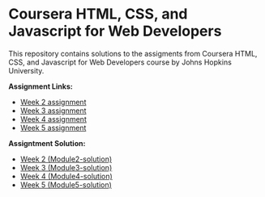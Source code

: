# Coursera HTML, CSS, and Javascript for Web Developers
This repository contains solutions to the assigments from Coursera HTML, CSS, and Javascript for Web Developers course by Johns Hopkins University.

**Assignment Links:**
- [Week 2 assignment](https://github.com/jhu-ep-coursera/fullstack-course4/blob/master/assignments/assignment2/Assignment-2.md) 
- [Week 3 assignment](https://github.com/jhu-ep-coursera/fullstack-course4/blob/master/assignments/assignment3/Assignment-3.md)
- [Week 4 assignment](https://github.com/jhu-ep-coursera/fullstack-course4/blob/master/assignments/assignment4/Assignment-4.md)
- [Week 5 assignment](https://github.com/jhu-ep-coursera/fullstack-course4/blob/master/assignments/assignment5/Assignment-5.md)

**Assigntment Solution:**
- [Week 2 (Module2-solution)](https://github.com/susanklm/HTML-CSS-and-Javascript-for-Web-Developers/tree/main/module2-solution)
- [Week 3 (Module3-solution)](https://susanklm.github.io/Coursera-HTML-CSS-and-Javascript-for-Web-Developers/module3-solution)
- [Week 4 (Module4-solution)](https://susanklm.github.io/Coursera-HTML-CSS-and-Javascript-for-Web-Developers/module4-solution)
- [Week 5 (Module5-solution)](https://susanklm.github.io/Coursera-HTML-CSS-and-Javascript-for-Web-Developers/module5-solution)
